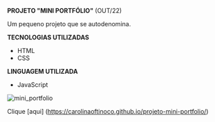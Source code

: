 **PROJETO "MINI PORTFÓLIO"** (OUT/22)

<p>Um pequeno projeto que se autodenomina.</p>

**TECNOLOGIAS UTILIZADAS**

- HTML
- CSS

**LINGUAGEM UTILIZADA**

- JavaScript

![mini_portfolio](https://github.com/carolinaoftinoco/projeto-mini-portfolio/assets/110881696/849d65e2-b535-4456-afb1-2cc5b7f95725)


Clique [aqui] (https://carolinaoftinoco.github.io/projeto-mini-portfolio/)
